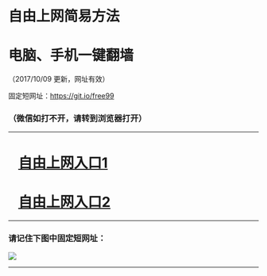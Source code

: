 ﻿# 自由上网简易方法

# 电脑、手机一键翻墙

（2017/10/09 更新，网址有效）

固定短网址：https://git.io/free99

### （微信如打不开，请转到浏览器打开）


***





# &nbsp;&nbsp; <a href="http://ft1157625224.fwq-tz-1001.info/fwqtz01.html?t=100900126851 " target="_blank">自由上网入口1</a>
# &nbsp;&nbsp; <a href="http://ft1754026422.fwq-tz-1002.info/fwqtz02.html?t=10090016870 " target="_blank">自由上网入口2</a>
***

### 请记住下图中固定短网址：

<img src="https://s3-us-west-2.amazonaws.com/fwq-1001/yjfq-20170905okok.png" /> 


***


